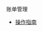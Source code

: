 <div class="sidebar_title"> 账单管理</div>

* [操作指南](charge/bill/operate)










    
   
   
    
        
